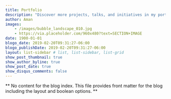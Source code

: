 ```yaml
---
title: Portfolio
description: "Discover more projects, talks, and initiatives in my portfolio here."
author: Aman
images:
    - /images/bubble_landscape_010.jpg
    - https://via.placeholder.com/960x480?text=SECTION+IMAGE
date: 1900-01-01
blogo_date: 2019-02-20T09:31:27-06:00
blogo_publishDate: 2019-02-20T09:31:27-06:00
layout: list-sidebar # list, list-sidebar, list-grid
show_post_thumbnail: true
show_author_byline: true
show_post_date: true
show_disqus_comments: false 
---
```


** No content for the blog index. This file provides front matter for the blog including the layout and boolean options. **
